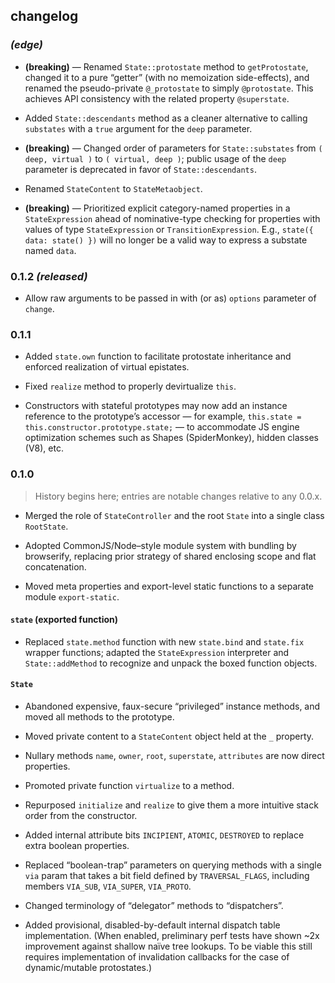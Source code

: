 ## changelog



### *(edge)*

* **(breaking)** — Renamed `State::protostate` method to `getProtostate`, changed it to a pure “getter” (with no memoization side-effects), and renamed the pseudo-private `@_protostate` to simply `@protostate`. This achieves API consistency with the related property `@superstate`.

* Added `State::descendants` method as a cleaner alternative to calling `substates` with a `true` argument for the `deep` parameter.

* **(breaking)** — Changed order of parameters for `State::substates` from `( deep, virtual )` to `( virtual, deep )`; public usage of the `deep` parameter is deprecated in favor of `State::descendants`.

* Renamed `StateContent` to `StateMetaobject`.

* **(breaking)** — Prioritized explicit category-named properties in a `StateExpression` ahead of nominative-type checking for properties with values of type `StateExpression` or `TransitionExpression`. E.g., `state({ data: state() })` will no longer be a valid way to express a substate named `data`.



### 0.1.2 *(released)*

* Allow raw arguments to be passed in with (or as) `options` parameter of `change`.



### 0.1.1

* Added `state.own` function to facilitate protostate inheritance and enforced realization of virtual epistates.

* Fixed `realize` method to properly devirtualize `this`.

* Constructors with stateful prototypes may now add an instance reference to the prototype’s accessor — for example, `this.state = this.constructor.prototype.state;` — to accommodate JS engine optimization schemes such as Shapes (SpiderMonkey), hidden classes (V8), etc.



### 0.1.0

> History begins here; entries are notable changes relative to any 0.0.x.

* Merged the role of `StateController` and the root `State` into a single class `RootState`.

* Adopted CommonJS/Node–style module system with bundling by browserify, replacing prior strategy of shared enclosing scope and flat concatenation.

* Moved meta properties and export-level static functions to a separate module `export-static`.


#### `state` (exported function)

* Replaced `state.method` function with new `state.bind` and `state.fix` wrapper functions; adapted the `StateExpression` interpreter and `State::addMethod` to recognize and unpack the boxed function objects.


#### `State`

* Abandoned expensive, faux-secure “privileged” instance methods, and moved all methods to the prototype.

* Moved private content to a `StateContent` object held at the `_` property.

* Nullary methods `name`, `owner`, `root`, `superstate`, `attributes` are now direct properties.

* Promoted private function `virtualize` to a method.

* Repurposed `initialize` and `realize` to give them a more intuitive stack order from the constructor.

* Added internal attribute bits `INCIPIENT`, `ATOMIC`, `DESTROYED` to replace extra boolean properties.

* Replaced “boolean-trap” parameters on querying methods with a single `via` param that takes a bit field defined by `TRAVERSAL_FLAGS`, including members `VIA_SUB`, `VIA_SUPER`, `VIA_PROTO`.

* Changed terminology of “delegator” methods to “dispatchers”.

* Added provisional, disabled-by-default internal dispatch table implementation. (When enabled, preliminary perf tests have shown ~2x improvement against shallow naïve tree lookups. To be viable this still requires implementation of invalidation callbacks for the case of dynamic/mutable protostates.)

